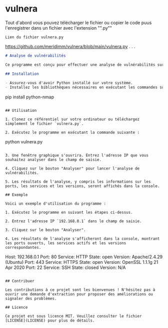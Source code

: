 # vulnera
Tout d'abord vous pouvez télécharger le fichier ou copier le code puus l'enregistrer dans un fichier avec l'extension "".py""

`Lien du fichier vulnera.py`

https://github.com/meridimm/vulnera/blob/main/vulnera.py
.
.
.
```markdown
# Analyse de vulnérabilités

Ce programme est conçu pour effectuer une analyse de vulnérabilités sur une adresse IP spécifique en utilisant l'outil Nmap.

## Installation

- Assurez-vous d'avoir Python installé sur votre système.
- Installez les bibliothèques nécessaires en exécutant les commandes suivantes :

  ```
  pip install python-nmap
  ```

## Utilisation

1. Clonez ce référentiel sur votre ordinateur ou téléchargez simplement le fichier `vulnera.py`.

2. Exécutez le programme en exécutant la commande suivante :

   ```
   python vulnera.py
   ```

3. Une fenêtre graphique s'ouvrira. Entrez l'adresse IP que vous souhaitez analyser dans le champ de saisie.

4. Cliquez sur le bouton "Analyser" pour lancer l'analyse de vulnérabilités.

5. Les résultats de l'analyse, y compris les informations sur les ports, les services et les versions, seront affichés dans la console.

## Exemple

Voici un exemple d'utilisation du programme :

1. Exécutez le programme en suivant les étapes ci-dessus.

2. Entrez l'adresse IP `192.168.0.1` dans le champ de saisie.

3. Cliquez sur le bouton "Analyser".

4. Les résultats de l'analyse s'afficheront dans la console, montrant les ports ouverts, les services actifs et les versions correspondantes.

   ```
   Host: 192.168.0.1
   Port: 80     Service: HTTP      State: open      Version: Apache/2.4.29 (Ubuntu)
   Port: 443    Service: HTTPS     State: open      Version: OpenSSL 1.1.1g  21 Apr 2020
   Port: 22     Service: SSH       State: closed    Version: N/A
   ```

## Contribuer

Les contributions à ce projet sont les bienvenues ! N'hésitez pas à ouvrir une demande d'extraction pour proposer des améliorations ou signaler des problèmes.

## Licence

Ce projet est sous licence MIT. Veuillez consulter le fichier [LICENSE](LICENSE) pour plus de détails.

```
